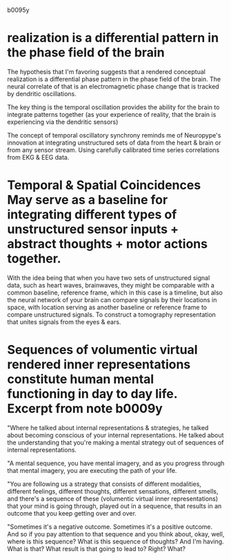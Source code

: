 b0095y

# realization is a differential pattern in the phase field of the brain

The hypothesis that I'm favoring suggests that a rendered conceptual realization is a differential phase pattern in the phase field of the brain. The neural correlate of that is an electromagnetic phase change that is tracked by dendritic oscillations.

The key thing is the temporal oscillation provides the ability for the brain to integrate patterns together (as your experience of reality, that the brain is experiencing via the dendritic sensors)

The concept of temporal oscillatory synchrony reminds me of Neuropype's innovation at integrating unstructured sets of data from the heart & brain or from any sensor stream. Using carefully calibrated time series correlations from EKG & EEG data.

# Temporal & Spatial Coincidences May serve as a baseline for integrating different types of unstructured sensor inputs + abstract thoughts + motor actions together.

With the idea being that when you have two sets of unstructured signal data, such as heart waves, brainwaves, they might be comparable with a common baseline, reference frame, which in this case is a timeline, but also the neural network of your brain can compare signals by their locations in space, with location serving as another baseline or reference frame to compare unstructured signals. To construct a tomography representation that unites signals from the eyes & ears.

# Sequences of volumentic virtual rendered inner representations constitute human mental functioning in day to day life. Excerpt from note b0009y

"Where he talked about internal representations & strategies, he talked about becoming conscious of your internal representations. He talked about the understanding that you're making a mental strategy out of sequences of internal representations.

"A mental sequence, you have mental imagery, and as you progress through that mental imagery, you are executing the path of your life.

"You are following us a strategy that consists of different modalities, different feelings, different thoughts, different sensations, different smells, and there's a sequence of these (volumentic virtual inner representations) that your mind is going through, played out in a sequence, that results in an outcome that you keep getting over and over.

"Sometimes it's a negative outcome. Sometimes it's a positive outcome. And so if you pay attention to that sequence and you think about, okay, well, where is this sequence? What is this sequence of thoughts? And I'm having. What is that? What result is that going to lead to? Right? What?

